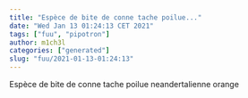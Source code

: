 ```yaml
---
title: "Espèce de bite de conne tache poilue..."
date: "Wed Jan 13 01:24:13 CET 2021"
tags: ["fuu", "pipotron"]
author: m1ch3l
categories: ["generated"]
slug: "fuu/2021-01-13-01:24:13"
---
```


Espèce de bite de conne tache poilue neandertalienne orange
